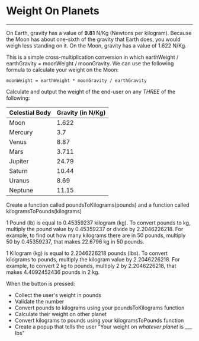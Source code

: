 # Weight On Planets
---

On Earth, gravity has a value of **9.81** N/Kg (Newtons per kilogram). Because the Moon has about one-sixth of the gravity that Earth does, you would weigh less standing on it. On the Moon, gravity has a value of 1.622 N/Kg.

This is a simple cross-multiplication conversion in which earthWeight / earthGravity = moonWeight / moonGravity. We can use the following formula to calculate your weight on the Moon:
```
moonWeight = earthWeight * moonGravity / earthGravity
```


Calculate and output the weight of the end-user on any *THREE* of the following:

| Celestial Body | Gravity (in N/Kg) |
|----|----|
| Moon | 1.622 |
| Mercury | 	3.7 |
| Venus | 	8.87 |
| Mars | 	3.711 |
| Jupiter | 	24.79 |
| Saturn | 	10.44 |
| Uranus | 	8.69 |
| Neptune | 	11.15 |

Create a function called poundsToKilograms(pounds) and a function called kilogramsToPounds(kilograms)

1 Pound (lb) is equal to 0.45359237 kilogram (kg). To convert pounds to kg, multiply the pound value by 0.45359237 or divide by 2.2046226218. For example, to find out how many kilograms there are in 50 pounds, multiply 50 by 0.45359237, that makes 22.6796 kg in 50 pounds.

1 Kilogram (kg) is equal to 2.2046226218 pounds (lbs). To convert kilograms to pounds, multiply the kilogram value by 2.2046226218. For example, to convert 2 kg to pounds, multiply 2 by 2.2046226218, that makes 4.4092452436 pounds in 2 kg.

When the button is pressed:
- Collect the user's weight in pounds
- Validate the number
- Convert pounds to kilograms using your poundsToKilograms function
- Calculate their weight on other planet
- Convert kilograms to pounds using your kilogramsToPounds function
- Create a popup that tells the user "Your weight on *whatever planet* is ___ lbs"

